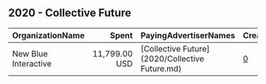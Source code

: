 ## 2020 - Collective Future 
|OrganizationName|Spent|PayingAdvertiserNames|CreativeUrls|Impressions|Genders|AgeBrackets|CountryCodes|BillingAddresses|CandidateBallotInformation|
|:---|---:|:---|:---|---:|:---|:---|:---|:---|:---|
|New Blue Interactive|11,799.00 USD|[Collective Future](2020/Collective Future.md)|[0](https://www.snap.com/political-ads/asset/c5b576776ff9053efc9512920850f592fc01f430d6f2fdc4b594e71e99f11de6?mediaType=png)|1,368,686||18+|united states|"1146 Connecticut Ave,Washington,20036,US"|Collective Future|
